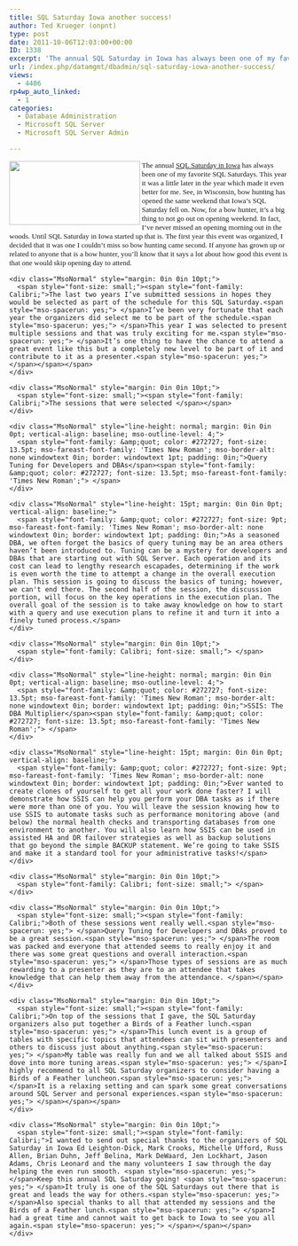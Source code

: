 ```yaml
---
title: SQL Saturday Iowa another success!
author: Ted Krueger (onpnt)
type: post
date: 2011-10-06T12:03:00+00:00
ID: 1338
excerpt: 'The annual SQL Saturday in Iowa has always been one of my favorite SQL Saturdays. This year it was a little later in the year which made it even better for me. See, in Wisconsin, bow hunting has opened the same weekend that Iowa’s SQL Saturday fell on.&hellip;'
url: /index.php/datamgmt/dbadmin/sql-saturday-iowa-another-success/
views:
  - 4406
rp4wp_auto_linked:
  - 1
categories:
  - Database Administration
  - Microsoft SQL Server
  - Microsoft SQL Server Admin

---
```

<div class="MsoNormal" style="margin: 0in 0in 10pt;">
  <div class="image_block">
    <a href="/media/blogs/All/sqlsat98_web.png?mtime=1317909489"><img src="/wp-content/uploads/blogs/All/sqlsat98_web.png?mtime=1317909489" alt="" width="236" height="115" align="left" /></a>
  </div>
  
  <p>
    <span style="font-family: Calibri; font-size: small;">The annual </span><a href="http://www.sqlsaturday.com/98/eventhome.aspx"><span style="font-family: Calibri; font-size: small;">SQL Saturday in Iowa</span></a><span style="font-size: small;"><span style="font-family: Calibri;"> has always been one of my favorite SQL Saturdays.<span style="mso-spacerun: yes;"> </span>This year it was a little later in the year which made it even better for me.<span style="mso-spacerun: yes;"> </span>See, in Wisconsin, bow hunting has opened the same weekend that Iowa’s SQL Saturday fell on.<span style="mso-spacerun: yes;"> </span>Now, for a bow hunter, it’s a big thing to not go out on opening weekend.<span style="mso-spacerun: yes;"> </span>In fact, I’ve never missed an opening morning out in the woods.<span style="mso-spacerun: yes;"> </span>Until SQL Saturday in Iowa started up that is.<span style="mso-spacerun: yes;"> </span>The first year this event was organized, I decided that it was one I couldn’t miss so bow hunting came second.<span style="mso-spacerun: yes;"> </span>If anyone has grown up or related to anyone that is a bow hunter, you’ll know that it says a lot about how good this event is that one would skip opening day to attend.</span></span></div> 
    
    <div class="MsoNormal" style="margin: 0in 0in 10pt;">
      <span style="font-size: small;"><span style="font-family: Calibri;">The last two years I’ve submitted sessions in hopes they would be selected as part of the schedule for this SQL Saturday.<span style="mso-spacerun: yes;"> </span>I’ve been very fortunate that each year the organizers did select me to be part of the schedule.<span style="mso-spacerun: yes;"> </span>This year I was selected to present multiple sessions and that was truly exciting for me.<span style="mso-spacerun: yes;"> </span>It’s one thing to have the chance to attend a great event like this but a completely new level to be part of it and contribute to it as a presenter.<span style="mso-spacerun: yes;"> </span></span></span>
    </div>
    
    <div class="MsoNormal" style="margin: 0in 0in 10pt;">
      <span style="font-size: small;"><span style="font-family: Calibri;">The sessions that were selected </span></span>
    </div>
    
    <div class="MsoNormal" style="line-height: normal; margin: 0in 0in 0pt; vertical-align: baseline; mso-outline-level: 4;">
      <span style="font-family: &amp;quot; color: #272727; font-size: 13.5pt; mso-fareast-font-family: 'Times New Roman'; mso-border-alt: none windowtext 0in; border: windowtext 1pt; padding: 0in;">Query Tuning for Developers and DBAs</span><span style="font-family: &amp;quot; color: #272727; font-size: 13.5pt; mso-fareast-font-family: 'Times New Roman';"> </span>
    </div>
    
    <div class="MsoNormal" style="line-height: 15pt; margin: 0in 0in 0pt; vertical-align: baseline;">
      <span style="font-family: &amp;quot; color: #272727; font-size: 9pt; mso-fareast-font-family: 'Times New Roman'; mso-border-alt: none windowtext 0in; border: windowtext 1pt; padding: 0in;">As a seasoned DBA, we often forget the basics of query tuning may be an area others haven’t been introduced to. Tuning can be a mystery for developers and DBAs that are starting out with SQL Server. Each operation and its cost can lead to lengthy research escapades, determining if the work is even worth the time to attempt a change in the overall execution plan. This session is going to discuss the basics of tuning; however, we can't end there. The second half of the session, the discussion portion, will focus on the key operations in the execution plan. The overall goal of the session is to take away knowledge on how to start with a query and use execution plans to refine it and turn it into a finely tuned process.</span>
    </div>
    
    <div class="MsoNormal" style="margin: 0in 0in 10pt;">
      <span style="font-family: Calibri; font-size: small;"> </span>
    </div>
    
    <div class="MsoNormal" style="line-height: normal; margin: 0in 0in 0pt; vertical-align: baseline; mso-outline-level: 4;">
      <span style="font-family: &amp;quot; color: #272727; font-size: 13.5pt; mso-fareast-font-family: 'Times New Roman'; mso-border-alt: none windowtext 0in; border: windowtext 1pt; padding: 0in;">SSIS: The DBA Multiplier</span><span style="font-family: &amp;quot; color: #272727; font-size: 13.5pt; mso-fareast-font-family: 'Times New Roman';"> </span>
    </div>
    
    <div class="MsoNormal" style="line-height: 15pt; margin: 0in 0in 0pt; vertical-align: baseline;">
      <span style="font-family: &amp;quot; color: #272727; font-size: 9pt; mso-fareast-font-family: 'Times New Roman'; mso-border-alt: none windowtext 0in; border: windowtext 1pt; padding: 0in;">Ever wanted to create clones of yourself to get all your work done faster? I will demonstrate how SSIS can help you perform your DBA tasks as if there were more than one of you. You will leave the session knowing how to use SSIS to automate tasks such as performance monitoring above (and below) the normal health checks and transporting databases from one environment to another. You will also learn how SSIS can be used in assisted HA and DR failover strategies as well as backup solutions that go beyond the simple BACKUP statement. We’re going to take SSIS and make it a standard tool for your administrative tasks!</span>
    </div>
    
    <div class="MsoNormal" style="margin: 0in 0in 10pt;">
      <span style="font-family: Calibri; font-size: small;"> </span>
    </div>
    
    <div class="MsoNormal" style="margin: 0in 0in 10pt;">
      <span style="font-size: small;"><span style="font-family: Calibri;">Both of these sessions went really well.<span style="mso-spacerun: yes;"> </span>Query Tuning for Developers and DBAs proved to be a great session.<span style="mso-spacerun: yes;"> </span>The room was packed and everyone that attended seems to really enjoy it and there was some great questions and overall interaction.<span style="mso-spacerun: yes;"> </span>Those types of sessions are as much rewarding to a presenter as they are to an attendee that takes knowledge that can help them away from the attendance. </span></span>
    </div>
    
    <div class="MsoNormal" style="margin: 0in 0in 10pt;">
      <span style="font-size: small;"><span style="font-family: Calibri;">On top of the sessions that I gave, the SQL Saturday organizers also put together a Birds of a Feather lunch.<span style="mso-spacerun: yes;"> </span>This lunch event is a group of tables with specific topics that attendees can sit with presenters and others to discuss just about anything.<span style="mso-spacerun: yes;"> </span>My table was really fun and we all talked about SSIS and dove into more tuning areas.<span style="mso-spacerun: yes;"> </span>I highly recommend to all SQL Saturday organizers to consider having a Birds of a Feather luncheon.<span style="mso-spacerun: yes;"> </span>It is a relaxing setting and can spark some great conversations around SQL Server and personal experiences.<span style="mso-spacerun: yes;"> </span></span></span>
    </div>
    
    <div class="MsoNormal" style="margin: 0in 0in 10pt;">
      <span style="font-size: small;"><span style="font-family: Calibri;">I wanted to send out special thanks to the organizers of SQL Saturday in Iowa Ed Leighton-Dick, Mark Crooks, Michelle Ufford, Russ Allen, Brian Duhn, Jeff Belina, Mark DeWaard, Jen Lockhart, Jason Adams, Chris Leonard and the many volunteers I saw through the day helping the even run smooth. <span style="mso-spacerun: yes;"> </span>Keep this annual SQL Saturday going! <span style="mso-spacerun: yes;"> </span>It truly is one of the SQL Saturdays out there that is great and leads the way for others.<span style="mso-spacerun: yes;"> </span>Also special thanks to all that attended my sessions and the Birds of a Feather lunch.<span style="mso-spacerun: yes;"> </span>I had a great time and cannot wait to get back to Iowa to see you all again.<span style="mso-spacerun: yes;"> </span></span></span>
    </div>